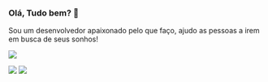 ### Olá, Tudo bem? 👋

Sou um desenvolvedor apaixonado pelo que faço, ajudo as pessoas a irem em busca de seus sonhos!

<img src="https://img.shields.io/badge/Node.js-43853D?style=for-the-badge&logo=node.js&logoColor=white " />



<a href="https://github.com/GeronimoOlanda"><img src="https://img.shields.io/badge/github-%23100000.svg?&style=for-the-badge&logo=github&logoColor=white" /><a/>
<a href="https://www.linkedin.com/in/geronimo-olanda-9a6a4313a/"><img src="https://img.shields.io/badge/linkedin-%230077B5.svg?&style=for-the-badge&logo=linkedin&logoColor=white" /></a>


